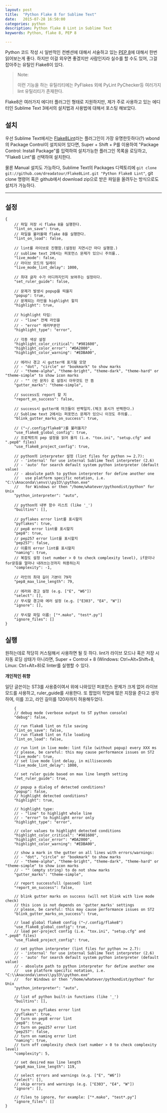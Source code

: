 ```yaml
---
layout: post
title:  "Python Flake 8 for Sublime Text"
date:   2015-07-28 16:50:00
categories: python
description: Python flake 8 Lint in Sublime Text
keywords: Python, flake 8, PEP 8

---
```


Python 코드 작성 시 일반적인 컨벤션에 대해서 서술하고 있는 [PEP 8](https://www.python.org/dev/peps/pep-0008/)에 대해서 한번 읽어보는게 좋다.
하지만 이걸 외우면 좋겠지만 사람인지라 실수를 할 수도 있어, 그걸 잡아주는 유틸인 Flake8이 있다.

> Note:
>
> 이런 기능을 하는 유틸리티에는 PyFlakes 외에 PyLint PyChecker등 여러가지 lint 유틸리티가 존재한다.


Flake8은 여러가지 에디터 플러그인 형태로 지원하지만, 제가 주로 사용하고 있는 에디터인 Sublime Text 3에서의 설치법과 사용법에 대해서 포스팅 해보았다.

## 설치

우선 Sublime Text에서는 [Flake8Lint](https://github.com/dreadatour/Flake8Lint)라는 플러그인이 가장 유명한듯하다(?)
wbond의 Package Control이 설치되어 있다면, Super + Shift + P를 이용하여 "Package Control: Install Package"를 입력하여 설치가능한 플러그인 목록을 로딩하고, "Flake8 Lint"를 선택하여 설치한다.

물론 Manual 설치도 가능하다, Sublime Text의 Packages 디렉토리에 ```git clone git://github.com/dreadatour/Flake8Lint.git "Python Flake8 Lint"```, git clone 명령어 혹은 github에서 download zip으로 받은 파일을 올려두는 방식으로도 설치가 가능하다.

----

## 설정

    {
        // 파일 저장 시 flake 8을 실행한다.
        "lint_on_save": true,
        // 파일을 불러올때 flake 8을 실행한다.
        "lint_on_load": false,

        // lint를 라이브로 진행함.(설정된 지연시간 마다 실행함.)
        // sublime text 2에서는 퍼포먼스 문제가 있으니 주의를..
        "live_mode": false,
        // 라이브 모드의 딜레이
        "live_mode_lint_delay": 1000,

        // 최대 글자 수가 어디까지인지 보여주는 설정이다.
        "set_ruler_guide": false,

        // 문제가 발생시 popup을 띄울지
        "popup": true,
        // 문제되는 라인을 highlight 할지
        "highlight": true,

        // highlight 타입:
        // - "line" 전체 라인을
        // - "error" 에러부분만
        "highlight_type": "error",

        // 각종 색상 설정
        "highlight_color_critical": "#981600",
        "highlight_color_error": "#DA2000",
        "highlight_color_warning": "#EDBA00",

        // 에러나 경고 시 gutter에 표기될 모양
        // - "dot", "circle" or "bookmark" to show marks
        // - "theme-alpha", "theme-bright", "theme-dark", "theme-hard" or "theme-simple" to show icon marks
        // - "" (빈 문자) 로 설정시 아무것도 안 뜸
        "gutter_marks": "theme-simple",

        // success도 report 할 지
        "report_on_success": false,

        // success시 gutter에 마크들이 반짝일지.(체크 표시가 반짝한다.)
        // Sublime text 2에서는 퍼포먼스 문제가 있으니 이것도 주의를..
        "blink_gutter_marks_on_success": true,

        // ("~/.config/flake8")를 불러올지?
        "use_flake8_global_config": true,
        // 프로젝트의 pep 설정을 읽어 올지 (i.e. "tox.ini", "setup.cfg" and ".pep8" files)
        "use_flake8_project_config": true,

        // python의 interpreter 설정 (lint files for python >= 2.7):
        // - 'internal' for use internal Sublime Text interpreter (2.6)
        // - 'auto' for search default system python interpreter (default value)
        // - absolute path to python interpreter for define another one
        //   use platform specific notation, i.e. "C:\\Anaconda\\envs\\py33\\python.exe"
        //   for Windows or then "/home/whatever/pythondist/python" for Unix
        "python_interpreter": "auto",

        // python의 내부 함수 리스트 (like '_')
        "builtins": [],

        // pyflakes error lint를 표시할지
        "pyflakes": true,
        // pep8 error lint를 표시할지
        "pep8": true,
        // pep257 error lint를 표시할지
        "pep257": false,
        // 이름의 error lint를 표시할지
        "naming": true,
        // 복잡도 설정 (set number > 0 to check complexity level), if문이나 for문등을 얼마나 내려쓰는것까지 허용하는지
        "complexity": -1,

        // 라인의 최대 길이 기본이 79자
        "pep8_max_line_length": 79,

        // 에러와 경고 설정 (e.g. ["E", "W6"])
        "select": [],
        // 무시할 경고와 에러 설정 (e.g. ["E303", "E4", "W"])
        "ignore": [],

        // 무시할 파일 이름: ["*.mako", "test*.py"]
        "ignore_files": []
    }


실행
---

원하는데로 적당히 커스텀해서 사용하면 될 듯 하다.
lint가 라이브 모드나 혹은 저장 시 자동 로딩 상태가 아니라면, Super + Control + 8 (Windows: Ctrl+Alt+Shift+8, Linux: Ctrl+Alt+8)로 linter를 실행할 수 있다.

**개인적인 취향**

일단 글쓴이는 ST3를 사용중이여서 위에 나와있던 퍼포먼스 문제가 크게 없어 라이브 모드를 사용하고, ruler_guide를 사용한다. 또 팝업이 작업에 많은 지장을 준다고 생각하여, 이를 끄고, 라인 길이를 120자까지 허용해두었다.


		{
		// debug mode (verbose output to ST python console)
		"debug": false,

		// run flake8 lint on file saving
		"lint_on_save": false,
		// run flake8 lint on file loading
		"lint_on_load": false,

		// run lint in live mode: lint file (without popup) every XXX ms
		// please, be careful: this may cause performance issues on ST2
		"live_mode": true,
		// set live mode lint delay, in milliseconds
		"live_mode_lint_delay": 1000,

		// set ruler guide based on max line length setting
		"set_ruler_guide": true,

		// popup a dialog of detected conditions?
		"popup": false,
		// highlight detected conditions?
		"highlight": true,

		// highlight type:
		// - "line" to highlight whole line
		// - "error" to highlight error only
		"highlight_type": "error",

		// color values to highlight detected conditions
		"highlight_color_critical": "#981600",
		"highlight_color_error": "#DA2000",
		"highlight_color_warning": "#EDBA00",

		// show a mark in the gutter on all lines with errors/warnings:
		// - "dot", "circle" or "bookmark" to show marks
		// - "theme-alpha", "theme-bright", "theme-dark", "theme-hard" or "theme-simple" to show icon marks
		// - "" (empty string) to do not show marks
		"gutter_marks": "theme-simple",

		// report successfull (passed) lint
		"report_on_success": false,

		// blink gutter marks on success (will not blink with live mode check)
		// this icon is not depends on 'gutter_marks' settings
		// please, be careful: this may cause performance issues on ST2
		"blink_gutter_marks_on_success": true,

		// load global flake8 config ("~/.config/flake8")
		"use_flake8_global_config": true,
		// load per-project config (i.e. "tox.ini", "setup.cfg" and ".pep8" files)
		"use_flake8_project_config": true,

		// set python interpreter (lint files for python >= 2.7):
		// - 'internal' for use internal Sublime Text interpreter (2.6)
		// - 'auto' for search default system python interpreter (default value)
		// - absolute path to python interpreter for define another one
		//   use platform specific notation, i.e. "C:\\Anaconda\\envs\\py33\\python.exe"
		//   for Windows or then "/home/whatever/pythondist/python" for Unix
		"python_interpreter": "auto",

		// list of python built-in functions (like '_')
		"builtins": [],

		// turn on pyflakes error lint
		"pyflakes": true,
		// turn on pep8 error lint
		"pep8": true,
		// turn on pep257 error lint
		"pep257": false,
		// turn on naming error lint
		"naming": true,
		// turn off complexity check (set number > 0 to check complexity level)
		"complexity": 5,

		// set desired max line length
		"pep8_max_line_length": 119,

		// select errors and warnings (e.g. ["E", "W6"])
		"select": [],
		// skip errors and warnings (e.g. ["E303", "E4", "W"])
		"ignore": [],

		// files to ignore, for example: ["*.mako", "test*.py"]
		"ignore_files": []
	}

